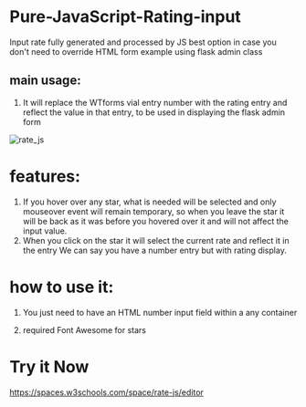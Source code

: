# Pure-JavaScript-Rating-input
Input rate fully generated and processed by JS best option in case you don't need to override HTML form example using flask admin class

## main usage:
1. It will replace the WTforms vial entry number with the rating entry and reflect the value in that entry, to be used in displaying the flask admin form


![rate_js](https://user-images.githubusercontent.com/55125302/147395924-97b71d7a-6ef5-4147-ac6a-e062fd0f33c2.JPG)

# features:
1. If you hover over any star, what is needed will be selected and only mouseover event will remain temporary, so when you leave the star it will be back as it was before you hovered over it and will not affect the input value.
2. When you click on the star it will select the current rate and reflect it in the entry We can say you have a number entry but with rating display.

# how to use it:
1. You just need to have an HTML number input field within a any container

4. required Font Awesome for stars


# Try it Now
https://spaces.w3schools.com/space/rate-js/editor
